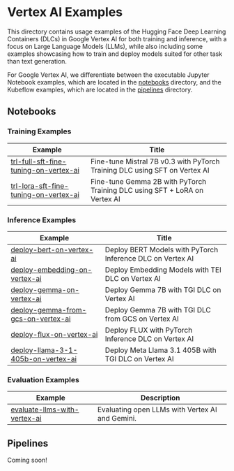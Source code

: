 # Vertex AI Examples

This directory contains usage examples of the Hugging Face Deep Learning Containers (DLCs) in Google Vertex AI for both training and inference, with a focus on Large Language Models (LLMs), while also including some examples showcasing how to train and deploy models suited for other task than text generation.

For Google Vertex AI, we differentiate between the executable Jupyter Notebook examples, which are located in the [notebooks](./notebooks) directory, and the Kubeflow examples, which are located in the [pipelines](./pipelines) directory.

## Notebooks

### Training Examples

| Example                                                                                    | Title                                                                      |
| ------------------------------------------------------------------------------------------ | -------------------------------------------------------------------------- |
| [trl-full-sft-fine-tuning-on-vertex-ai](./notebooks/trl-full-sft-fine-tuning-on-vertex-ai) | Fine-tune Mistral 7B v0.3 with PyTorch Training DLC using SFT on Vertex AI |
| [trl-lora-sft-fine-tuning-on-vertex-ai](./notebooks/trl-lora-sft-fine-tuning-on-vertex-ai) | Fine-tune Gemma 2B with PyTorch Training DLC using SFT + LoRA on Vertex AI |

### Inference Examples

| Example                                                                                                | Title                                                      |
| ------------------------------------------------------------------------------------------------------ | ---------------------------------------------------------- |
| [deploy-bert-on-vertex-ai](./notebooks/deploy-bert-on-vertex-ai)                                       | Deploy BERT Models with PyTorch Inference DLC on Vertex AI |
| [deploy-embedding-on-vertex-ai](./notebooks/deploy-embedding-on-vertex-ai)                             | Deploy Embedding Models with TEI DLC on Vertex AI          |
| [deploy-gemma-on-vertex-ai](./notebooks/deploy-gemma-on-vertex-ai)                                     | Deploy Gemma 7B with TGI DLC on Vertex AI                  |
| [deploy-gemma-from-gcs-on-vertex-ai](./notebooks/deploy-gemma-from-gcs-on-vertex-ai)                   | Deploy Gemma 7B with TGI DLC from GCS on Vertex AI         |
| [deploy-flux-on-vertex-ai](./notebooks/deploy-flux-on-vertex-ai)                                       | Deploy FLUX with PyTorch Inference DLC on Vertex AI        |
| [deploy-llama-3-1-405b-on-vertex-ai](./notebooks/deploy-llama-405b-on-vertex-ai/vertex-notebook.ipynb) | Deploy Meta Llama 3.1 405B with TGI DLC on Vertex AI       |

### Evaluation Examples

| Example                                                                  | Description                                     |
| ------------------------------------------------------------------------ | ----------------------------------------------- |
| [evaluate-llms-with-vertex-ai](./notebooks/evaluate-llms-with-vertex-ai) | Evaluating open LLMs with Vertex AI and Gemini. |

## Pipelines

Coming soon!

